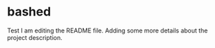 # bashed
Test
I am editing the README file. Adding some more details about the project description. 
